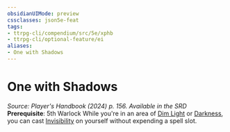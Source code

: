 ```yaml
---
obsidianUIMode: preview
cssclasses: json5e-feat
tags:
- ttrpg-cli/compendium/src/5e/xphb
- ttrpg-cli/optional-feature/ei
aliases:
- One with Shadows
---
```

# One with Shadows
*Source: Player's Handbook (2024) p. 156. Available in the <span title='Systems Reference Document (5.2)'>SRD</span>*  
**Prerequisite**: 5th Warlock
While you're in an area of [Dim Light](Інструменти%20ДМ/CLI/rules/variant-rules/dim-light-xphb.md) or [Darkness](Інструменти%20ДМ/CLI/rules/variant-rules/darkness-xphb.md), you can cast [Invisibility](Інструменти%20ДМ/CLI/spells/invisibility-xphb.md) on yourself without expending a spell slot.